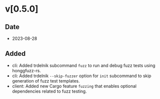 # v[0.5.0]

## Date
- 2023-08-28

## Added
- cli: Added trdelnik subcommand `fuzz` to run and debug fuzz tests using honggfuzz-rs.
- cli: Added trdelnik `--skip-fuzzer` option for `init` subcommand to skip generation of fuzz test templates.
- client: Added new Cargo feature `fuzzing` that enables optional dependencies related to fuzz testing.
